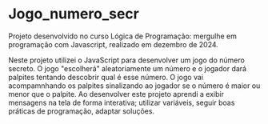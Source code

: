 # Jogo_numero_secr
Projeto desenvolvido no curso Lógica de Programação: mergulhe em programação com Javascript, realizado em dezembro de 2024.

Neste projeto utilizei o JavaScript para desenvolver um jogo do número secreto. O jogo "escolherá" aleatoriamente um número e o jogador dará palpites tentando descobrir qual é esse número. O jogo vai acompamnhando os palpites sinalizando ao jogador se o número é maior ou menor que o palpite.
Ao desenvolver este projeto aprendi a exibir mensagens na tela de forma interativa; utilizar variáveis, seguir boas práticas de programação, adaptar soluções.
